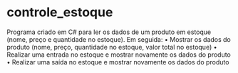 # controle_estoque
Programa criado em C#  para ler os dados de um produto em estoque (nome, preço e quantidade no estoque). Em seguida: • Mostrar os dados do produto (nome, preço, quantidade no estoque, valor total no estoque) • Realizar uma entrada no estoque e mostrar novamente os dados do produto • Realizar uma saída no estoque e mostrar novamente os dados do produto
